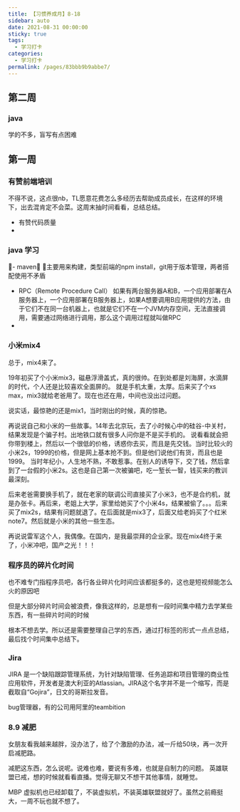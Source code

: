 ```yaml
---
title: 【习惯养成月】8-18
sidebar: auto
date: 2021-08-31 00:00:00
sticky: true
tags: 
  - 学习打卡
categories: 
  - 学习打卡
permalink: /pages/83bbb9b9abbe7/
---
```


> 

<!-- more -->
## 第二周

### java
学的不多，盲写有点困难

## 第一周
### 有赞前端培训
不得不说，这点很nb，TL愿意花费怎么多经历去帮助成员成长，在这样的环境下，出去混肯定不会菜。这周末抽时间看看，总结总结。

- 有赞代码质量
- 

### java 学习
- maven 主要用来构建，类型前端的npm install，git用于版本管理，两者搭配使用不矛盾
- RPC（Remote Procedure Call） 如果有两台服务器A和B，一个应用部署在A服务器上，一个应用部署在B服务器上，如果A想要调用B应用提供的方法，由于它们不在同一台机器上，也就是它们不在一个JVM内存空间，无法直接调用，需要通过网络进行调用，那么这个调用过程就叫做RPC
- 
### 小米mix4
总于，mix4来了。

19年初买了个小米mix3，磁悬浮滑盖式，真的很帅。在到处都是刘海屏，水滴屏的时代，个人还是比较喜欢全面屏的。
就是手机太重，太厚。后来买了个xs max，mix3就给老爸用了。现在也还在用，中间也没出过问题。

说实话，最惊艳的还是mix1，当时刚出的时候，真的惊艳。

再说说自己和小米的一些故事。14年去北京玩，去了小时候心中的硅谷-中关村，结果发现是个骗子村。出地铁口就有很多人问你是不是买手机的。
说看看就会把你带到楼上，然后以一个很低的价格，诱惑你去买，而且是先交钱。当时比较火的小米2s，1999的价格，但是网上基本抢不到。但是他们说他们有货，而且也是1999。
当时年纪小，人生地不熟，不敢惹事。在别人的诱导下，交了钱，然后拿到了一台假的小米2s。这也是自己第一次被骗吧，吃一堑长一智，钱买来的教训最深刻。

后来老爸需要换手机了，就在老家的联调公司直接买了小米3，也不是合约机，就是办张卡。再后来，老姐上大学，家里给她买了个小米4s，结果被偷了。。。后来买了mix2s，结果有问题就退了。在后面就是mix3了，后面又给老妈买了个红米note7。然后就是小米的其他一些生态。

再说说雷军这个人，我偶像。在国内，是我最崇拜的企业家。现在mix4终于来了，小米冲吧，国产之光！！！

### 程序员的碎片化时间

也不难专门指程序员吧，各行各业碎片化时间应该都挺多的，这也是短视频能怎么火的原因吧

但是大部分碎片时间会被浪费，像我这样的，总是想有一段时间集中精力去学某些东西，有一些碎片时间的时候

根本不想去学。所以还是需要整理自己学的东西，通过打标签的形式一点点总结，最后找个时间集中总结下。


### Jira
JIRA 是一个缺陷跟踪管理系统，为针对缺陷管理、任务追踪和项目管理的商业性应用软件，开发者是澳大利亚的Atlassian。JIRA这个名字并不是一个缩写，而是截取自“Gojira”，日文的哥斯拉发音。

bug管理器，有的公司用阿里的teambition


### 8.9 减肥
女朋友看我越来越胖，没办法了，给了个激励的办法，减一斤给50块，再一次开启减肥路。

减肥这东西，怎么说呢。说难也难，要说有多难，也就是自制力的问题。 英雄联盟已戒，想的时候就看看直播。觉得无聊又不想干其他事情，就睡觉。

MBP 虚拟机也已经卸载了，不装虚拟机，不装英雄联盟就好了。虽然之前瘾挺大，一周不玩也就不想了。

